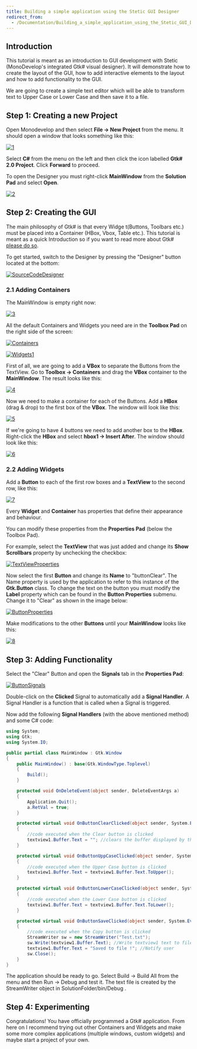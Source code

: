 ```yaml
---
title: Building a simple application using the Stetic GUI Designer
redirect_from:
  - /Documentation/Building_a_simple_application_using_the_Stetic_GUI_Designer/
---
```


Introduction
------------

This tutorial is meant as an introduction to GUI development with Stetic (MonoDevelop's integrated Gtk# visual designer). It will demonstrate how to create the layout of the GUI, how to add interactive elements to the layout and how to add functionality to the GUI.

We are going to create a simple text editor which will be able to transform text to Upper Case or Lower Case and then save it to a file.

Step 1: Creating a new Project
------------------------------

Open Monodevelop and then select **File -\> New Project** from the menu. It should open a window that looks something like this:

[![1](http://farm6.static.flickr.com/5050/5232072870_c37490530c.jpg)](http://www.flickr.com/photos/56664731@N07/5232072870/ "1 by toma.tabacu, on Flickr")

Select **C#** from the menu on the left and then click the icon labelled **Gtk# 2.0 Project**. Click **Forward** to proceed.

To open the Designer you must right-click **MainWindow** from the **Solution Pad** and select **Open**.

[![2](http://farm6.static.flickr.com/5090/5231481171_273f0ac055.jpg)](http://www.flickr.com/photos/56664731@N07/5231481171/ "2 by toma.tabacu, on Flickr")

Step 2: Creating the GUI
------------------------

The main philosophy of Gtk# is that every Widge t(Buttons, Toolbars etc.) must be placed into a Container (HBox, Vbox, Table etc.). This tutorial is meant as a quick Introduction so if you want to read more about Gtk# [please do so](http://www.mono-project.com/GtkSharp "http://www.mono-project.com/GtkSharp").

To get started, switch to the Designer by pressing the "Designer" button located at the bottom:

[![SourceCodeDesigner](http://farm6.static.flickr.com/5164/5231481777_202da87b75.jpg)](http://www.flickr.com/photos/56664731@N07/5231481777/ "SourceCodeDesigner by toma.tabacu, on Flickr")

### 2.1 Adding Containers 

The MainWindow is empty right now:

[![3](http://farm6.static.flickr.com/5286/5231481209_3f4bdfd0ec.jpg)](http://www.flickr.com/photos/56664731@N07/5231481209/ "3 by toma.tabacu, on Flickr")

All the default Containers and Widgets you need are in the **Toolbox Pad** on the right side of the screen:

[![Containers](http://farm6.static.flickr.com/5244/5231481261_ffaef8635c.jpg)](http://www.flickr.com/photos/56664731@N07/5231481261/ "Containers by toma.tabacu, on Flickr")

[![Widgets1](http://farm6.static.flickr.com/5284/5232073350_0a2d75cc9a.jpg)](http://www.flickr.com/photos/56664731@N07/5232073350/ "Widgets1 by toma.tabacu, on Flickr")

First of all, we are going to add a **VBox** to separate the Buttons from the TextView. Go to **Toolbox -\> Containers** and drag the **VBox** container to the **MainWindow**. The result looks like this:

[![4](http://farm6.static.flickr.com/5210/5232073084_541f090c28.jpg)](http://www.flickr.com/photos/56664731@N07/5232073084/ "4 by toma.tabacu, on Flickr")

Now we need to make a container for each of the Buttons. Add a **HBox** (drag & drop) to the first box of the **VBox**. The window will look like this:

[![5](http://farm6.static.flickr.com/5165/5231481403_2fdfdb3d24.jpg)](http://www.flickr.com/photos/56664731@N07/5231481403/ "5 by toma.tabacu, on Flickr")

If we're going to have 4 buttons we need to add another box to the **HBox**. Right-click the **HBox** and select **hbox1 -\> Insert After**. The window should look like this:

[![6](http://farm6.static.flickr.com/5042/5232073038_2064183def.jpg)](http://www.flickr.com/photos/56664731@N07/5232073038/ "6 by toma.tabacu, on Flickr")

### 2.2 Adding Widgets

Add a **Button** to each of the first row boxes and a **TextView** to the second row, like this: 

[![7](http://farm6.static.flickr.com/5090/5232073172_8080b106d7.jpg)](http://www.flickr.com/photos/56664731@N07/5232073172/ "7 by toma.tabacu, on Flickr")

Every **Widget** and **Container** has properties that define their appearance and behaviour.

You can modify these properties from the **Properties Pad** (below the Toolbox Pad).

For example, select the **TextView** that was just added and change its **Show Scrollbars** property by unchecking the checkbox:

[![TextViewProperties](http://farm6.static.flickr.com/5001/5231481553_913f9969d4.jpg)](http://www.flickr.com/photos/56664731@N07/5231481553/ "TextViewProperties by toma.tabacu, on Flickr")

Now select the first **Button** and change its **Name** to "buttonClear". The Name property is used by the application to refer to this instance of the **Gtk.Button** class. To change the text on the button you must modify the **Label** property which can be found in the **Button Properties** submenu. Change it to "Clear" as shown in the image below:

[![ButtonProperties](http://farm6.static.flickr.com/5045/5231481649_ed1a5c99ac.jpg)](http://www.flickr.com/photos/56664731@N07/5231481649/ "ButtonProperties by toma.tabacu, on Flickr")

Make modifications to the other **Buttons** until your **MainWindow** looks like this:

[![8](http://farm6.static.flickr.com/5281/5232073204_373f1fb028.jpg)](http://www.flickr.com/photos/56664731@N07/5232073204/ "8 by toma.tabacu, on Flickr")

Step 3: Adding Functionality
----------------------------

Select the "Clear" Button and open the **Signals** tab in the **Properties Pad**:

[![ButtonSignals](http://farm6.static.flickr.com/5088/5232073278_c1aa37e639.jpg)](http://www.flickr.com/photos/56664731@N07/5232073278/ "ButtonSignals by toma.tabacu, on Flickr")

Double-click on the **Clicked** Signal to automatically add a **Signal Handler**. A Signal Handler is a function that is called when a Signal is triggered.

Now add the following **Signal Handlers** (with the above mentioned method) and some C# code:

``` csharp
using System;
using Gtk;
using System.IO;

public partial class MainWindow : Gtk.Window
{
    public MainWindow() : base(Gtk.WindowType.Toplevel)
    {
        Build();
    }

    protected void OnDeleteEvent(object sender, DeleteEventArgs a)
    {
        Application.Quit();
        a.RetVal = true;
    }

    protected virtual void OnButtonClearClicked(object sender, System.EventArgs e)
    {
        //code executed when the Clear button is clicked
        textview1.Buffer.Text = ""; //clears the buffer displayed by the TextView
    }

    protected virtual void OnButtonUppCaseClicked(object sender, System.EventArgs e)
    {
        //code executed when the Upper Case button is clicked
        textview1.Buffer.Text = textview1.Buffer.Text.ToUpper();
    }

    protected virtual void OnButtonLowerCaseClicked(object sender, System.EventArgs e)
    {
        //code executed when the Lower Case button is clicked
        textview1.Buffer.Text = textview1.Buffer.Text.ToLower();
    }

    protected virtual void OnButtonSaveClicked(object sender, System.EventArgs e)
    {
        //code executed when the Copy button is clicked
        StreamWriter sw = new StreamWriter("Test.txt");
        sw.Write(textview1.Buffer.Text); //Write textview1 text to file
        textview1.Buffer.Text = "Saved to file !"; //Notify user
        sw.Close();
    }
}
```

The application should be ready to go. Select Build -\> Build All from the menu and then Run -\> Debug and test it. The text file is created by the StreamWriter object in SolutionFolder/bin/Debug .

Step 4: Experimenting
---------------------

Congratulations! You have officially programmed a Gtk# application. From here on I recommend trying out other Containers and Widgets and make some more complex applications (multiple windows, custom widgets) and maybe start a project of your own.
